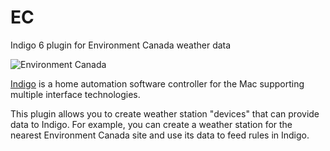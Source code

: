 # EC
Indigo 6 plugin for Environment Canada weather data

![Environment Canada](http://www.public-domain-photos.com/free-cliparts-1/flags/america/national_flag_of_canada_.png)

[Indigo](https://www.indigodomo.com) is a home automation software controller for the Mac supporting multiple interface technologies.

This plugin allows you to create weather station "devices" that can provide data to Indigo. For example, you can create a weather station for the nearest Environment Canada site and use its data to feed rules in Indigo.


